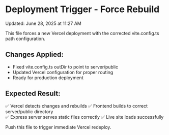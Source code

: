 # Deployment Trigger - Force Rebuild

Updated: June 28, 2025 at 11:27 AM

This file forces a new Vercel deployment with the corrected vite.config.ts path configuration.

## Changes Applied:
- Fixed vite.config.ts outDir to point to server/public
- Updated Vercel configuration for proper routing
- Ready for production deployment

## Expected Result:
✅ Vercel detects changes and rebuilds
✅ Frontend builds to correct server/public directory  
✅ Express server serves static files correctly
✅ Live site loads successfully

Push this file to trigger immediate Vercel redeploy.